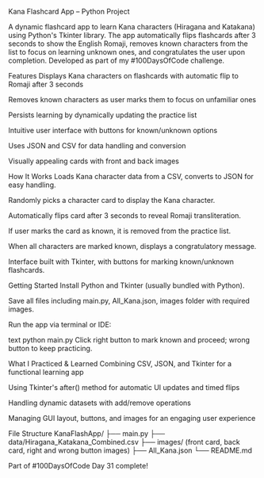 Kana Flashcard App – Python Project

A dynamic flashcard app to learn Kana characters (Hiragana and Katakana) using Python's Tkinter library. The app automatically flips flashcards after 3 seconds to show the English Romaji, removes known characters from the list to focus on learning unknown ones, and congratulates the user upon completion. Developed as part of my #100DaysOfCode challenge.

Features
Displays Kana characters on flashcards with automatic flip to Romaji after 3 seconds

Removes known characters as user marks them to focus on unfamiliar ones

Persists learning by dynamically updating the practice list

Intuitive user interface with buttons for known/unknown options

Uses JSON and CSV for data handling and conversion

Visually appealing cards with front and back images

How It Works
Loads Kana character data from a CSV, converts to JSON for easy handling.

Randomly picks a character card to display the Kana character.

Automatically flips card after 3 seconds to reveal Romaji transliteration.

If user marks the card as known, it is removed from the practice list.

When all characters are marked known, displays a congratulatory message.

Interface built with Tkinter, with buttons for marking known/unknown flashcards.

Getting Started
Install Python and Tkinter (usually bundled with Python).

Save all files including main.py, All_Kana.json, images folder with required images.

Run the app via terminal or IDE:

text
python main.py
Click right button to mark known and proceed; wrong button to keep practicing.

What I Practiced & Learned
Combining CSV, JSON, and Tkinter for a functional learning app

Using Tkinter's after() method for automatic UI updates and timed flips

Handling dynamic datasets with add/remove operations

Managing GUI layout, buttons, and images for an engaging user experience

File Structure
KanaFlashApp/
├── main.py
├── data/Hiragana_Katakana_Combined.csv
├── images/ (front card, back card, right and wrong button images)
├── All_Kana.json
└── README.md

Part of #100DaysOfCode
Day 31 complete!